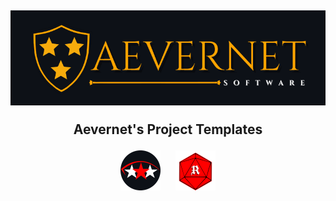 <h2 align="center">
<img src="https://raw.githubusercontent.com/aevernet/.github/master/images/banner/Aever-SW-D-800.png" alt="Aevernet">

Aevernet's Project Templates

<a href="https://github.com/ragdata"><img src="https://raw.githubusercontent.com/Ragdata/Ragdata/master/images/logo/redeyed/sw/64x64-circle.png" alt="Ragdata, the RedEyed Rogue" /></a>
&nbsp;&nbsp;&nbsp;
<a href="https://github.com/redeyed-rpg"><img src="https://raw.githubusercontent.com/Ragdata/Ragdata/master/images/logo/redeyed/rpg/64x64-d20RB.png" alt="RedEyed-RPG" /></a>

</h2>
